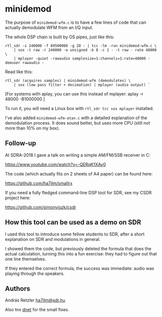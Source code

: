 minidemod
=========

The purpose of `minidemod-wfm.c` is to have a few lines of code that can actually demodulate WFM from an I/Q input.

The whole DSP chain is built by OS pipes, just like this:

	rtl_sdr -s 240000 -f 89500000 -g 20 - | tcc -lm -run minidemod-wfm.c \
		| sox -t raw -r 240000 -e unsigned -b 8 -c 1 - -t raw - rate 48000 \
		| mplayer -quiet -rawaudio samplesize=1:channels=1:rate=48000 -demuxer rawaudio -

Read like this:

	rtl_sdr (acquires samples) | minidemod-wfm (demodulates) \
		| sox (low pass filter + decimation) | mplayer (audio output) `

[For systems with aplay, you can use this instead of mplayer:
	 aplay -r 48000 -B1000000
]

To run it, you will need a Linux box with `rtl_sdr tcc sox mplayer` installed.

I've also added `minidemod-wfm-atan.c` with a detailed explanation of the demodulation process. It does sound better, but uses more CPU (still not more than 10% on my box).

## Follow-up

At SDRA-2018 I gave a talk on writing a simple AM/FM/SSB receiver in C:

https://www.youtube.com/watch?v=-QERqK1XAy0

The code (which actually fits on 2 sheets of A4 paper) can be found here:

https://github.com/ha7ilm/smallrx

If you need a fully fledged command-line DSP tool for SDR, see my CSDR project here:

https://github.com/simonyiszk/csdr

## How this tool can be used as a demo on SDR

I used this tool to introduce some fellow students to SDR, after a short explanation on SDR and modulations in general. 

I showed them the code, but previously deleted the formula that does the actual calculation, turning this into a fun exercise: they had to figure out that one line themselves.

If they entered the correct formula, the success was immediate: audio was playing through the speakers. 

Authors
-------

András Retzler <ha7ilm@sdr.hu>

Also tnx [dnet](https://github.com/dnet) for the small fixes.
